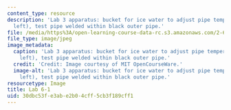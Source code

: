 ```yaml
---
content_type: resource
description: 'Lab 3 apparatus: bucket for ice water to adjust pipe temperature (upper
  left), test pipe welded within black outer pipe.'
file: /media/https%3A/open-learning-course-data-rc.s3.amazonaws.com/2-672-project-laboratory-spring-2009/30dbc53fe3abe2b04cff5cb3f189cff1_lab6-1.jpg
file_type: image/jpeg
image_metadata:
  caption: 'Lab 3 apparatus: bucket for ice water to adjust pipe temperature (upper
    left), test pipe welded within black outer pipe.'
  credit: 'Credit: Image courtesy of MIT OpenCourseWare.'
  image-alt: 'Lab 3 apparatus: bucket for ice water to adjust pipe temperature (upper
    left), test pipe welded within black outer pipe.'
resourcetype: Image
title: Lab 6-1
uid: 30dbc53f-e3ab-e2b0-4cff-5cb3f189cff1
---
```

